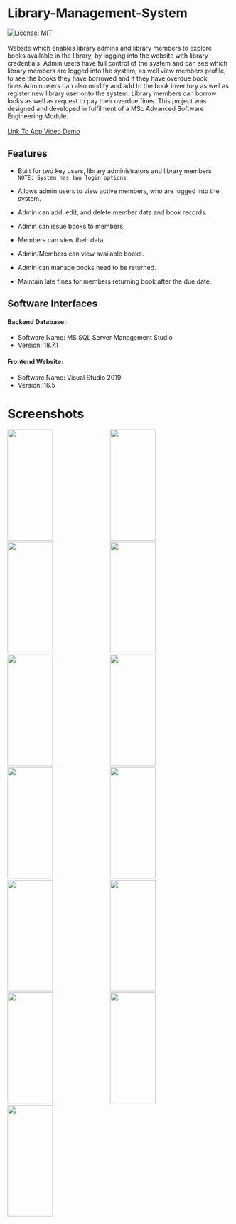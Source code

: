 # Library-Management-System
[![License: MIT](https://img.shields.io/badge/License-MIT-yellow.svg)](https://opensource.org/licenses/MIT)
<br><br>
Website which enables library admins and library members to explore books available in the library, by logging into the website with library credentials. Admin users have full control of the system and can see which library members are logged into the system, as well view members profile, to see the books they have borrowed and if they have overdue book fines.Admin users can also modify and add to the book inventory as well as register new library user onto the system. Library members can borrow looks as well as request to pay their overdue fines. This project was designed and developed in fulfilment of a MSc Advanced Software Engineering Module. <br><br>
[Link To App Video Demo](https://drive.google.com/file/d/1rihJaEv5RYxTlobtq7991MkdGbLbaTWe/view?usp=sharing)


## Features
- Built for two key users, library administrators and library members <br>
`NOTE: System has two login options` 

- Allows admin users to view active members, who are logged into the system.
- Admin can add, edit, and delete member data and book records.
- Admin can issue books to members.
- Members can view their data.
- Admin/Members can view available books.
- Admin can manage books need to be returned.
- Maintain late fines for members returning book after the due date.

## Software Interfaces
#### Backend Database: 
- Software Name: MS SQL Server Management Studio
- Version: 18.7.1

#### Frontend Website:
- Software Name: Visual Studio 2019
- Version: 16.5


# Screenshots
<p align="left">
<img src="https://user-images.githubusercontent.com/91830271/137708360-2ca912a3-478f-42bd-a84f-1aa4048ea0a5.jpg" width="45%" height ="250">

<img src="https://user-images.githubusercontent.com/91830271/137708695-932a6544-dbea-4aac-a484-0f4655f1a4ea.jpg" width="45%" height ="250">
<img src="https://user-images.githubusercontent.com/91830271/137708729-135aae98-7ea0-4f7e-a8fb-17cfc5452614.jpg" width="45%" height ="250">
<img src="https://user-images.githubusercontent.com/91830271/137709470-6c41f8e0-bf78-4b86-84a8-6e69e2e62bae.jpg" width="45%" height ="250">
<img src="https://user-images.githubusercontent.com/91830271/137709081-c23b4d6e-e1e3-4d0e-bb2c-56c15d908dc2.jpg" width="45%" height ="250">
<img src="https://user-images.githubusercontent.com/91830271/137709214-eecdec0a-f51f-4d46-9453-94a2ba9bcd20.jpg" width="45%" height ="250">
<img src="https://user-images.githubusercontent.com/91830271/137709325-a2cfd623-49f2-465b-9ed0-8acaa790ee50.jpg" width="45%" height ="250">
  
  
<img src="https://user-images.githubusercontent.com/91830271/137708295-c3839176-3569-45e0-b182-d2d2a796053f.jpg" width="45%" height ="250">
<img src="https://user-images.githubusercontent.com/91830271/137709999-11c38bc2-3ca6-4031-ba50-fe1dbb0a9769.jpg" width="45%" height ="250">
<img src="https://user-images.githubusercontent.com/91830271/137710000-7dedeb5f-c398-4561-b9bd-f8553485cf0e.jpg" width="45%" height ="250">
<img src="https://user-images.githubusercontent.com/91830271/137709997-cc023b9a-4599-4328-9961-52f3edda4415.jpg" width="45%" height ="250">
<img src="https://user-images.githubusercontent.com/91830271/137710240-67fb2f42-5f28-4832-be65-87d92778a4bb.jpg" width="45%" height ="250">

<img src="https://user-images.githubusercontent.com/91830271/137710286-5e16092f-3a83-4135-940b-72ca74902aee.jpg" width="45%" height ="250">
</p>

